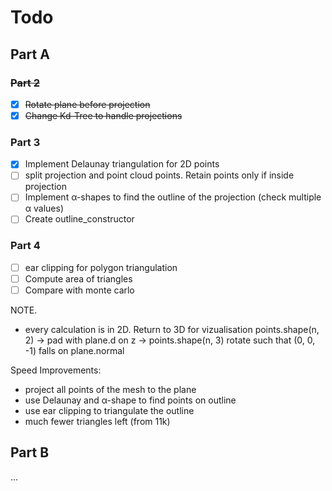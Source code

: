 # Todo

## Part A

### ~~Part 2~~

- [X] ~~Rotate plane before projection~~
- [X] ~~Change Kd-Tree to handle projections~~

### Part 3

- [X] Implement Delaunay triangulation for 2D points
- [ ] split projection and point cloud points. Retain points only if inside projection
- [ ] Implement α-shapes to find the outline of the projection (check multiple α values)
- [ ] Create outline_constructor

### Part 4

- [ ] ear clipping for polygon triangulation
- [ ] Compute area of triangles
- [ ] Compare with monte carlo

NOTE.

- every calculation is in 2D. Return to 3D for vizualisation
  points.shape(n, 2) -> pad with plane.d on z -> points.shape(n, 3)
  rotate such that (0, 0, -1) falls on plane.normal

Speed Improvements:

- project all points of the mesh to the plane
- use Delaunay and α-shape to find points on outline
- use ear clipping to triangulate the outline
- much fewer triangles left (from 11k)

## Part B

...
